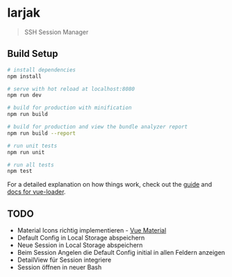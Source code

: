 # larjak

> SSH Session Manager

## Build Setup

``` bash
# install dependencies
npm install

# serve with hot reload at localhost:8080
npm run dev

# build for production with minification
npm run build

# build for production and view the bundle analyzer report
npm run build --report

# run unit tests
npm run unit

# run all tests
npm test
```

For a detailed explanation on how things work, check out the [guide](http://vuejs-templates.github.io/webpack/) and [docs for vue-loader](http://vuejs.github.io/vue-loader).

## TODO

- Material Icons richtig implementieren - [Vue Material](https://vuematerial.io/getting-started)
- Default Config in Local Storage abspeichern
- Neue Session in Local Storage abspeichern
- Beim Session Angelen die Default Config initial in allen Feldern anzeigen
- DetailView für Session integriere
- Session öffnen in neuer Bash